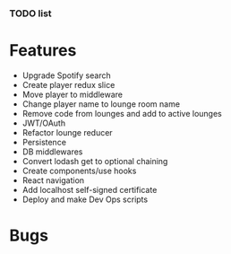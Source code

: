 ### TODO list

# Features
- Upgrade Spotify search
- Create player redux slice
- Move player to middleware
- Change player name to lounge room name
- Remove code from lounges and add to active lounges
- JWT/OAuth
- Refactor lounge reducer
- Persistence
- DB middlewares
- Convert lodash get to optional chaining
- Create components/use hooks
- React navigation
- Add localhost self-signed certificate
- Deploy and make Dev Ops scripts

# Bugs
